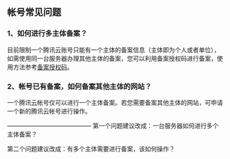 ## 帐号常见问题

### 1、如何进行多主体备案？

目前限制一个腾讯云账号只能有一个主体的备案信息（主体即为个人或者单位），如需使用同一台服务器办理其他主体的备案，您可以利用备案授权码进行备案，使用方法参考[备案授权码](https://www.qcloud.com/document/roduct/243/646#5.-.E4.BB.80.E4.B9.88.E6.98.AF.E5.A4.87.E6.A1.88.E6.8E.88.E6.9D.83.E7.A0.81)。

### 2、帐号已有备案，如何备案其他主体的网站？

一个腾讯云帐号仅可以进行一个主体备案。若您需要备案其他主体的网站，可申请一个新的腾讯云帐号进行操作。


——————————————
第一个问题建议改成：一台服务器如何进行多个主体备案？

第二个问题建议改成：有多个主体需要进行备案，该如何操作？
